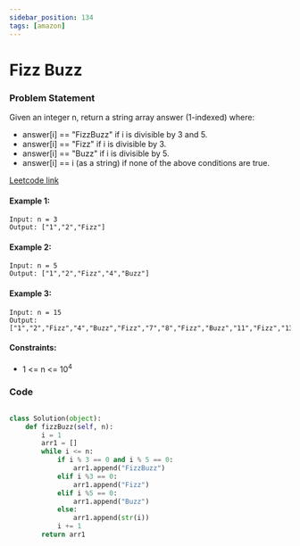 ```yaml
---
sidebar_position: 134
tags: [amazon]
---
```


# Fizz Buzz

### Problem Statement

Given an integer n, return a string array answer (1-indexed) where:

- answer[i] == "FizzBuzz" if i is divisible by 3 and 5.
- answer[i] == "Fizz" if i is divisible by 3.
- answer[i] == "Buzz" if i is divisible by 5.
- answer[i] == i (as a string) if none of the above conditions are true.

[Leetcode link](https://leetcode.com/problems/fizz-buzz/)

#### Example 1:

```
Input: n = 3
Output: ["1","2","Fizz"]
```

#### Example 2:

```
Input: n = 5
Output: ["1","2","Fizz","4","Buzz"]
```

#### Example 3:

```
Input: n = 15
Output: ["1","2","Fizz","4","Buzz","Fizz","7","8","Fizz","Buzz","11","Fizz","13","14","FizzBuzz"]
```

#### Constraints:

- 1 <= n <= 10<sup>4</sup>

### Code

```python title="Python Code"

class Solution(object):
    def fizzBuzz(self, n):
        i = 1
        arr1 = []
        while i <= n:
            if i % 3 == 0 and i % 5 == 0:
                arr1.append("FizzBuzz")
            elif i %3 == 0:
                arr1.append("Fizz")
            elif i %5 == 0:
                arr1.append("Buzz")
            else:
                arr1.append(str(i))
            i += 1
        return arr1

```
